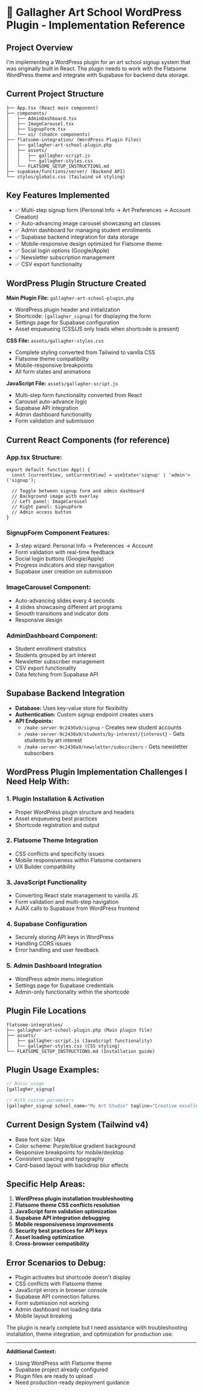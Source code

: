 # 🎨 Gallagher Art School WordPress Plugin - Implementation Reference

## Project Overview
I'm implementing a WordPress plugin for an art school signup system that was originally built in React. The plugin needs to work with the Flatsome WordPress theme and integrate with Supabase for backend data storage.

## Current Project Structure
```
├── App.tsx (React main component)
├── components/
│   ├── AdminDashboard.tsx
│   ├── ImageCarousel.tsx 
│   ├── SignupForm.tsx
│   └── ui/ (shadcn components)
├── flatsome-integration/ (WordPress Plugin Files)
│   ├── gallagher-art-school-plugin.php
│   ├── assets/
│   │   ├── gallagher-script.js
│   │   └── gallagher-styles.css
│   └── FLATSOME_SETUP_INSTRUCTIONS.md
├── supabase/functions/server/ (Backend API)
└── styles/globals.css (Tailwind v4 styling)
```

## Key Features Implemented
- ✅ Multi-step signup form (Personal Info → Art Preferences → Account Creation)
- ✅ Auto-advancing image carousel showcasing art classes
- ✅ Admin dashboard for managing student enrollments  
- ✅ Supabase backend integration for data storage
- ✅ Mobile-responsive design optimized for Flatsome theme
- ✅ Social login options (Google/Apple)
- ✅ Newsletter subscription management
- ✅ CSV export functionality

## WordPress Plugin Structure Created
**Main Plugin File:** `gallagher-art-school-plugin.php`
- WordPress plugin header and initialization
- Shortcode: `[gallagher_signup]` for displaying the form
- Settings page for Supabase configuration
- Asset enqueueing (CSS/JS only loads when shortcode is present)

**CSS File:** `assets/gallagher-styles.css`
- Complete styling converted from Tailwind to vanilla CSS
- Flatsome theme compatibility
- Mobile-responsive breakpoints
- All form states and animations

**JavaScript File:** `assets/gallagher-script.js`
- Multi-step form functionality converted from React
- Carousel auto-advance logic
- Supabase API integration
- Admin dashboard functionality
- Form validation and submission

## Current React Components (for reference)

### App.tsx Structure:
```tsx
export default function App() {
  const [currentView, setCurrentView] = useState<'signup' | 'admin'>('signup');
  
  // Toggle between signup form and admin dashboard
  // Background image with overlay
  // Left panel: ImageCarousel
  // Right panel: SignupForm
  // Admin access button
}
```

### SignupForm Component Features:
- 3-step wizard: Personal Info → Preferences → Account
- Form validation with real-time feedback
- Social login buttons (Google/Apple)
- Progress indicators and step navigation
- Supabase user creation on submission

### ImageCarousel Component:
- Auto-advancing slides every 4 seconds
- 4 slides showcasing different art programs
- Smooth transitions and indicator dots
- Responsive design

### AdminDashboard Component:
- Student enrollment statistics
- Students grouped by art interest
- Newsletter subscriber management
- CSV export functionality
- Data fetching from Supabase API

## Supabase Backend Integration
- **Database:** Uses key-value store for flexibility
- **Authentication:** Custom signup endpoint creates users
- **API Endpoints:**
  - `/make-server-9c2430a9/signup` - Creates new student accounts
  - `/make-server-9c2430a9/students/by-interest/{interest}` - Gets students by art interest
  - `/make-server-9c2430a9/newsletter/subscribers` - Gets newsletter subscribers

## WordPress Plugin Implementation Challenges I Need Help With:

### 1. **Plugin Installation & Activation**
- Proper WordPress plugin structure and headers
- Asset enqueueing best practices
- Shortcode registration and output

### 2. **Flatsome Theme Integration**
- CSS conflicts and specificity issues
- Mobile responsiveness within Flatsome containers
- UX Builder compatibility

### 3. **JavaScript Functionality**
- Converting React state management to vanilla JS
- Form validation and multi-step navigation
- AJAX calls to Supabase from WordPress frontend

### 4. **Supabase Configuration**
- Securely storing API keys in WordPress
- Handling CORS issues
- Error handling and user feedback

### 5. **Admin Dashboard Integration**
- WordPress admin menu integration
- Settings page for Supabase credentials
- Admin-only functionality within the shortcode

## Plugin File Locations
```
flatsome-integration/
├── gallagher-art-school-plugin.php (Main plugin file)
├── assets/
│   ├── gallagher-script.js (JavaScript functionality)
│   └── gallagher-styles.css (CSS styling)
└── FLATSOME_SETUP_INSTRUCTIONS.md (Installation guide)
```

## Plugin Usage Examples:
```php
// Basic usage
[gallagher_signup]

// With custom parameters  
[gallagher_signup school_name="My Art Studio" tagline="Creative excellence since 1995" admin_button="false" background_image="https://example.com/custom-bg.jpg"]
```

## Current Design System (Tailwind v4)
- Base font size: 14px
- Color scheme: Purple/blue gradient background
- Responsive breakpoints for mobile/desktop
- Consistent spacing and typography
- Card-based layout with backdrop blur effects

## Specific Help Areas:
1. **WordPress plugin installation troubleshooting**
2. **Flatsome theme CSS conflicts resolution**
3. **JavaScript form validation optimization**
4. **Supabase API integration debugging**
5. **Mobile responsiveness improvements**
6. **Security best practices for API keys**
7. **Asset loading optimization**
8. **Cross-browser compatibility**

## Error Scenarios to Debug:
- Plugin activates but shortcode doesn't display
- CSS conflicts with Flatsome theme
- JavaScript errors in browser console
- Supabase API connection failures
- Form submission not working
- Admin dashboard not loading data
- Mobile layout breaking

The plugin is nearly complete but I need assistance with troubleshooting installation, theme integration, and optimization for production use.

---

**Additional Context:**
- Using WordPress with Flatsome theme
- Supabase project already configured
- Plugin files are ready to upload
- Need production-ready deployment guidance